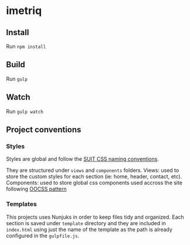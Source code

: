 # imetriq

## Install
Run `npm install`

## Build
Run `gulp`

## Watch
Run `gulp watch`

## Project conventions

### Styles
Styles are global and follow the [SUIT CSS naming conventions](https://github.com/suitcss/suit/blob/master/doc/naming-conventions.md).

They are structured under `views` and `components` folders.
Views: used to store the custom styles for each section (ie: home, header, contact, etc).
Components: used to store global css components used accross the site following [OOCSS pattern](https://github.com/stubbornella/oocss/wiki)

### Templates
This projects uses Nunjuks in order to keep files tidy and organized. Each section is saved under `template` directory and they are included in `index.html` using just the name of the template as the path is already configured in the `gulpfile.js`.
